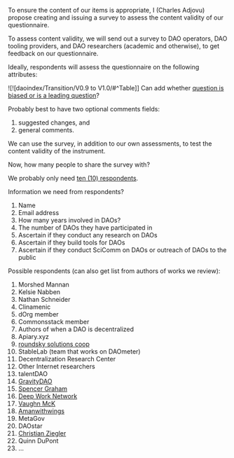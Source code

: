 To ensure the content of our items is appropriate, I (Charles Adjovu) propose creating and issuing a survey to assess the content validity of our questionnaire. 

To assess content validity, we will send out a survey to DAO operators, DAO tooling providers, and DAO researchers (academic and otherwise), to get feedback on our questionnaire.

Ideally, respondents will assess the questionnaire on the following attributes:

![![daoindex/Transition/V0.9 to V1.0/#^Table]]
Can add whether [question is biased or is a leading question](https://www.qualtrics.com/blog/how-to-create-a-survey/)?

Probably best to have two optional comments fields: 

1. suggested changes, and 
2. general comments.

We can use the survey, in addition to our own assessments, to test the content validity of the instrument.

Now, how many people to share the survey with?

We probably only need [ten (10) respondents](https://www.perplexity.ai/search/how-many-experts-RUgauAP0RT.9UtVhBsH3YQ).

Information we need from respondents?

1. Name
2. Email address
3. How many years involved in DAOs?
4. The number of DAOs they have participated in
5. Ascertain if they conduct any research on DAOs
5. Ascertain if they build tools for DAOs
5. Ascertain if they conduct SciComm on DAOs or outreach of DAOs to the public

Possible respondents (can also get list from authors of works we review):

1. Morshed Mannan
2. Kelsie Nabben
3. Nathan Schneider
4. Clinamenic
5. dOrg member
6. Commonsstack member
7. Authors of when a DAO is decentralized
8. Apiary.xyz
9. [roundsky solutions coop](https://twitter.com/RoundSkys)
10. StableLab (team that works on DAOmeter)
11. Decentralization Research Center 
12. Other Internet researchers
13. talentDAO
14. [GravityDAO](https://gravitydao.org)
15. [Spencer Graham](https://twitter.com/spengrah)
16. [Deep Work Network](https://deep-work-network.super.site/)
17. [Vaughn McK](https://twitter.com/noturhandle_)
18. [Amanwithwings](https://twitter.com/_amanwithwings/status/1772678127656833330)
19. MetaGov
20. DAOstar
21. [Christian Ziegler](https://tum-cso.notion.site/Christian-Ziegler-ca32b589a08044f89448b6b36e9da1fa)
22. Quinn DuPont
23. ...




